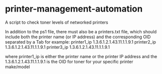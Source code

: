 # printer-management-automation
A script to check toner levels of networked printers

In addition to the ps1 file, there must also be a printers.txt file, which should include both the printer name (or IP address) and the corresponding OID separated by a Tab
for example:
printer1_ip	1.3.6.1.2.1.43.11.1.1.9.1
printer2_ip	1.3.6.1.2.1.43.11.1.1.9.1
printer3_ip	1.3.6.1.2.1.43.11.1.1.9.1

where printer1_ip is either the printer name or the printer IP address and the 1.3.6.1.2.1.43.11.1.1.9.1 is the OID for toner for your specific printer make/model
